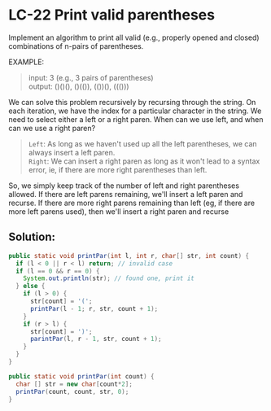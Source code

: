 # LC-22 Print valid parentheses
Implement an algorithm to print all valid (e.g., properly opened and closed) combinations of n-pairs of parentheses.

EXAMPLE:
>input: 3 (e.g., 3 pairs of parentheses)\
>output: ()()(), ()(()), (())(), ((()))

We can solve this problem recursively by recursing through the string. On each iteration, we have the index for a particular character in the string. We need to select either a left or a right paren. When can we use left, and when can we use a right paren?

>`Left`: As long as we haven't used up all the left parentheses, we can always insert a left paren.\
>`Right`: We can insert a right paren as long as it won't lead to a syntax error, ie, if there are more right parentheses than left.

So, we simply keep track of the number of left and right parentheses allowed. If there are left parens remaining, we'll insert a left paren and recurse. If there are more right parens remaining than left (eg, if there are more left parens used), then we'll insert a right paren and recurse

## Solution:
```java
public static void printPar(int l, int r, char[] str, int count) {
  if (l < 0 || r < l) return; // invalid case
  if (l == 0 && r == 0) {
    System.out.println(str); // found one, print it
  } else {
    if (l > 0) {
      str[count] = '(';
      printPar(l - 1; r, str, count + 1);
    }
    if (r > l) {
      str[count] = ')';
      parintPar(l, r - 1, str, count + 1);
    }
  }
}

public static void printPar(int count) {
  char [] str = new char[count*2];
  printPar(count, count, str, 0);
}
```